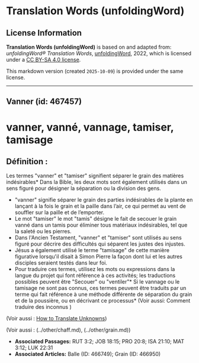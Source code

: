 # Translation Words (unfoldingWord)

## License Information

**Translation Words (unfoldingWord)** is based on and adapted from: _unfoldingWord® Translation Words_, [unfoldingWord](https://unfoldingword.org/utw), 2022, which is licensed under a [CC BY-SA 4.0 license](https://creativecommons.org/licenses/by-sa/4.0/legalcode.en).

This markdown version (created `2025-10-09`) is provided under the same license.



--------------------------------

## Vanner (id: 467457)

vanner, vanné, vannage, tamiser, tamisage
=========================================

Définition :
------------

Les termes "vanner" et "tamiser" signifient séparer le grain des matières indésirables\* Dans la Bible, les deux mots sont également utilisés dans un sens figuré pour désigner la séparation ou la division des gens.

* "vanner" signifie séparer le grain des parties indésirables de la plante en lançant à la fois le grain et la paille dans l’air, ce qui permet au vent de souffler sur la paille et de l’emporter.
* Le mot "tamiser" le mot "tamis" désigne le fait de secouer le grain vanné dans un tamis pour éliminer tous matériaux indésirables, tel que la saleté ou les pierres.
* Dans l'Ancien Testament, "vanner" et "tamiser" sont utilisés au sens figuré pour décrire des difficultés qui séparent les justes des injustes.
* Jésus a également utilisé le terme "tamisage" de cette manière figurative lorsqu'il disait à Simon Pierre la façon dont lui et les autres disciples seraient testés dans leur foi.
* Pour traduire ces termes, utilisez les mots ou expressions dans la langue du projet qui font référence à ces activités; les traductions possibles peuvent être "Secouer" ou "ventiler"\* Si le vannage ou le tamisage ne sont pas connus, ces termes peuvent être traduits par un terme qui fait référence à une méthode différente de séparation du grain et de la poussière, ou en décrivant ce processus\* (Voir aussi: Comment traduire des inconnus )

(Voir aussi : [How to Translate Unknowns](rc://en/ta/man/translate/translate-unknown))

(Voir aussi : (../other/chaff.md), (../other/grain.md))

* **Associated Passages:** RUT 3:2; JOB 18:15; PRO 20:8; ISA 21:10; MAT 3:12; LUK 22:31
* **Associated Articles:** Balle (ID: 466749); Grain (ID: 466950)

